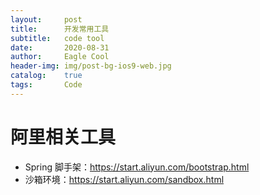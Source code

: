 ```yaml
---
layout:     post
title:      开发常用工具
subtitle:   code tool
date:       2020-08-31
author:     Eagle Cool
header-img: img/post-bg-ios9-web.jpg
catalog: 	true
tags:       Code
---
```


# 阿里相关工具

* Spring 脚手架：https://start.aliyun.com/bootstrap.html
* 沙箱环境：https://start.aliyun.com/sandbox.html
